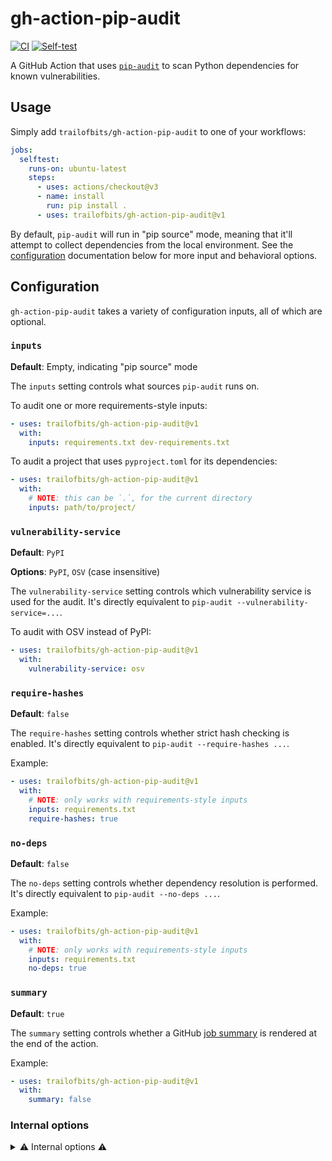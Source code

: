 gh-action-pip-audit
===================

[![CI](https://github.com/trailofbits/gh-action-pip-audit/actions/workflows/ci.yml/badge.svg)](https://github.com/trailofbits/gh-action-pip-audit/actions/workflows/ci.yml)
[![Self-test](https://github.com/trailofbits/gh-action-pip-audit/actions/workflows/selftest.yml/badge.svg)](https://github.com/trailofbits/gh-action-pip-audit/actions/workflows/selftest.yml)

A GitHub Action that uses [`pip-audit`](https://github.com/trailofbits/pip-audit)
to scan Python dependencies for known vulnerabilities.

## Usage

Simply add `trailofbits/gh-action-pip-audit` to one of your workflows:

```yaml
jobs:
  selftest:
    runs-on: ubuntu-latest
    steps:
      - uses: actions/checkout@v3
      - name: install
        run: pip install .
      - uses: trailofbits/gh-action-pip-audit@v1
```

By default, `pip-audit` will run in "pip source" mode, meaning that it'll
attempt to collect dependencies from the local environment. See
the [configuration](#configuration) documentation below for more input
and behavioral options.

## Configuration

`gh-action-pip-audit` takes a variety of configuration inputs, all of which are
optional.

### `inputs`

**Default**: Empty, indicating "pip source" mode

The `inputs` setting controls what sources `pip-audit` runs on.

To audit one or more requirements-style inputs:

```yaml
- uses: trailofbits/gh-action-pip-audit@v1
  with:
    inputs: requirements.txt dev-requirements.txt
```

To audit a project that uses `pyproject.toml` for its dependencies:

```yaml
- uses: trailofbits/gh-action-pip-audit@v1
  with:
    # NOTE: this can be `.`, for the current directory
    inputs: path/to/project/
```

### `vulnerability-service`

**Default**: `PyPI`

**Options**: `PyPI`, `OSV` (case insensitive)

The `vulnerability-service` setting controls which vulnerability service is used for the audit.
It's directly equivalent to `pip-audit --vulnerability-service=...`.

To audit with OSV instead of PyPI:

```yaml
- uses: trailofbits/gh-action-pip-audit@v1
  with:
    vulnerability-service: osv
```

### `require-hashes`

**Default**: `false`

The `require-hashes` setting controls whether strict hash checking is enabled.
It's directly equivalent to `pip-audit --require-hashes ...`.

Example:

```yaml
- uses: trailofbits/gh-action-pip-audit@v1
  with:
    # NOTE: only works with requirements-style inputs
    inputs: requirements.txt
    require-hashes: true
```

### `no-deps`

**Default**: `false`

The `no-deps` setting controls whether dependency resolution is performed.
It's directly equivalent to `pip-audit --no-deps ...`.

Example:

```yaml
- uses: trailofbits/gh-action-pip-audit@v1
  with:
    # NOTE: only works with requirements-style inputs
    inputs: requirements.txt
    no-deps: true
```

### `summary`

**Default**: `true`

The `summary` setting controls whether a GitHub
[job summary](https://github.blog/2022-05-09-supercharging-github-actions-with-job-summaries/)
is rendered at the end of the action.

Example:

```yaml
- uses: trailofbits/gh-action-pip-audit@v1
  with:
    summary: false
  ```

### Internal options
<details>
  <summary>⚠️ Internal options ⚠️</summary>

  Everything below is considered "internal," which means that it
  isn't part of the stable public settings and may be removed or changed at
  any points. **You probably do not need these settings.**

  All internal options are prefixed with `internal-be-careful-`.

  #### `internal-be-careful-allow-failure`

  **Default**: `false`

  The `internal-be-careful-allow-failure` setting allows the job to pass, even
  if the underlying `pip-audit` run fails (e.g. due to vulnerabilities detected).

  Be very careful with this setting! Using it unwittingly will prevent the action
  from failing your CI when `pip-audit` fails, which is probably not what you want.

  Example:

  ```yaml
  - uses: trailofbits/gh-action-pip-audit@v1
    with:
      internal-be-careful-allow-failure: true
  ```
</details>

